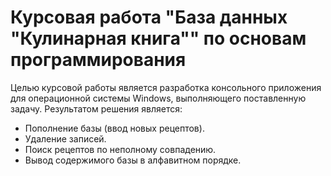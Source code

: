 # Курсовая работа "База данных "Кулинарная книга"" по основам программирования
Целью курсовой работы является разработка консольного приложения для
операционной системы Windows, выполняющего поставленную задачу.
Результатом решения является:
- Пополнение базы (ввод новых рецептов).
- Удаление записей.
- Поиск рецептов по неполному совпадению.
- Вывод содержимого базы в алфавитном порядке.
